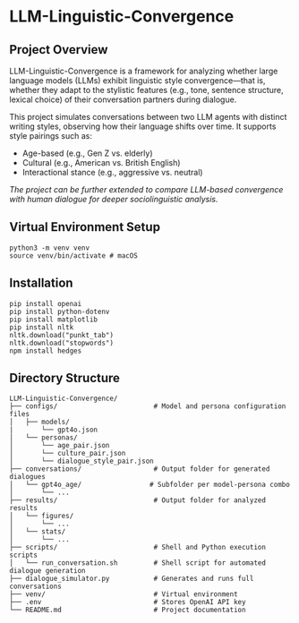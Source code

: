 # LLM-Linguistic-Convergence

## Project Overview
LLM-Linguistic-Convergence is a framework for analyzing whether large language models (LLMs) exhibit linguistic style convergence—that is, whether they adapt to the stylistic features (e.g., tone, sentence structure, lexical choice) of their conversation partners during dialogue.

This project simulates conversations between two LLM agents with distinct writing styles, observing how their language shifts over time. It supports style pairings such as:
- Age-based (e.g., Gen Z vs. elderly)
- Cultural (e.g., American vs. British English)
- Interactional stance (e.g., aggressive vs. neutral)

*The project can be further extended to compare LLM-based convergence with human dialogue for deeper sociolinguistic analysis.*

## Virtual Environment Setup
```
python3 -m venv venv
source venv/bin/activate # macOS
```

## Installation
```
pip install openai
pip install python-dotenv
pip install matplotlib
pip install nltk
nltk.download("punkt_tab")
nltk.download("stopwords")
npm install hedges
```

## Directory Structure
```
LLM-Linguistic-Convergence/
├── configs/                        # Model and persona configuration files
│   ├── models/ 
|       └── gpt4o.json
│   └── personas/                   
│       └── age_pair.json
│       └── culture_pair.json
│       └── dialogue_style_pair.json
├── conversations/                  # Output folder for generated dialogues
│   └── gpt4o_age/                 # Subfolder per model-persona combo
│       └── ...
├── results/                        # Output folder for analyzed results
│   └── figures/
│       └── ...
│   └── stats/
│       └── ...
├── scripts/                        # Shell and Python execution scripts
│   └── run_conversation.sh         # Shell script for automated dialogue generation
├── dialogue_simulator.py           # Generates and runs full conversations
├── venv/                           # Virtual environment   
├── .env                            # Stores OpenAI API key
└── README.md                       # Project documentation
```